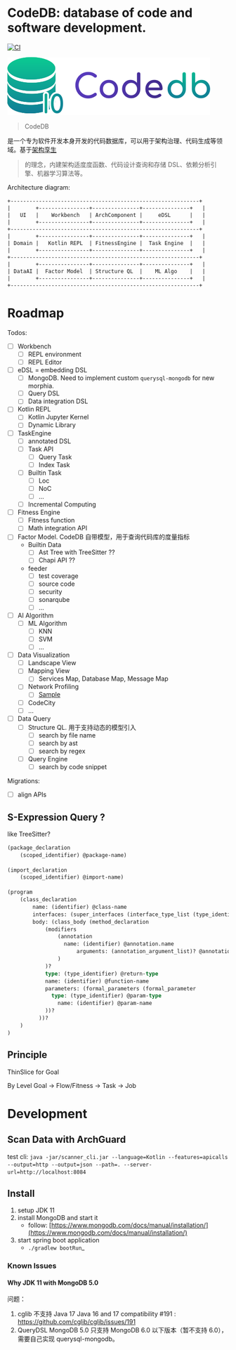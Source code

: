 # CodeDB: database of code and software development.

[![CI](https://github.com/archguard/codedb-poc/actions/workflows/ci.yaml/badge.svg)](https://github.com/archguard/codedb-poc/actions/workflows/ci.yaml)

![CodeDB Logo](asssets/codedb.svg)

> CodeDB
>
是一个专为软件开发本身开发的代码数据库，可以用于架构治理、代码生成等领域。基于[架构孪生](https://www.phodal.com/blog/architecture-twin/)
> 的理念，内建架构适度度函数、代码设计查询和存储 DSL、依赖分析引擎、机器学习算法等。

Architecture diagram:

```
+------------------------------------------------------------+
|        +----------------+---------------+---------------+   |
|   UI   |    Workbench   | ArchComponent |     eDSL      |   |
|        +----------------+---------------+---------------+   |
+------------------------------------------------------------+
|        +----------------+---------------+---------------+   |
| Domain |   Kotlin REPL  | FitnessEngine |  Task Engine  |   |
|        +----------------+---------------+---------------+   |
+------------------------------------------------------------+
|        +----------------+---------------+---------------+   |
| DataAI |  Factor Model  | Structure QL  |    ML Algo    |   |
|        +----------------+---------------+---------------+   |
+------------------------------------------------------------+
```

# Roadmap

Todos:

- [ ] Workbench
    - [ ] REPL environment
    - [ ] REPL Editor
- [ ] eDSL = embedding DSL
    - [ ] MongoDB. Need to implement custom `querysql-mongodb` for new morphia.
    - [ ] Query DSL
    - [ ] Data integration DSL
- [ ] Kotlin REPL
    - [ ] Kotlin Jupyter Kernel
    - [ ] Dynamic Library
- [ ] TaskEngine
    - [ ] annotated DSL
    - [ ] Task API
        - [ ] Query Task
        - [ ] Index Task
    - [ ] Builtin Task
        - [ ] Loc
        - [ ] NoC
        - [ ] ...
    - [ ] Incremental Computing
- [ ] Fitness Engine
    - [ ] Fitness function
    - [ ] Math integration API
- [ ] Factor Model. CodeDB 自带模型，用于查询代码库的度量指标
    - Builtin Data
        - [ ] Ast Tree with TreeSitter ??
        - [ ] Chapi API ??
    - feeder
        - [ ] test coverage
        - [ ] source code
        - [ ] security
        - [ ] sonarqube
        - [ ] ...
- [ ] AI Algorithm
    - [ ] ML Algorithm
        - [ ] KNN
        - [ ] SVM
        - [ ] ...
- [ ] Data Visualization
    - [ ] Landscape View
    - [ ] Mapping View
        - [ ] Services Map, Database Map, Message Map
    - [ ] Network Profiling
        - [ ] [Sample](https://user-images.githubusercontent.com/5441976/187399382-907788dc-9c03-4a66-a560-07d28fd2de07.png)
    - [ ] CodeCity
    - [ ] ...
- [ ] Data Query
    - [ ] Structure QL. 用于支持动态的模型引入
        - [ ] search by file name
        - [ ] search by ast
        - [ ] search by regex
    - [ ] Query Engine
        - [ ] search by code snippet

Migrations:

- [ ] align APIs

## S-Expression Query ?

like TreeSitter?

```ocaml
(package_declaration
	(scoped_identifier) @package-name)

(import_declaration
	(scoped_identifier) @import-name)

(program
    (class_declaration
	    name: (identifier) @class-name
        interfaces: (super_interfaces (interface_type_list (type_identifier)  @impl-name))?
        body: (class_body (method_declaration
            (modifiers
                (annotation
                  name: (identifier) @annotation.name
                      arguments: (annotation_argument_list)? @annotation.key_values
                )
            )?
            type: (type_identifier) @return-type
            name: (identifier) @function-name
            parameters: (formal_parameters (formal_parameter
              type: (type_identifier) @param-type
                name: (identifier) @param-name
            ))?
          ))?
    )
)
```

## Principle

ThinSlice for Goal

By Level Goal -> Flow/Fitness -> Task -> Job


# Development

## Scan Data with ArchGuard

test
cli: `java -jar/scanner_cli.jar --language=Kotlin --features=apicalls --output=http --output=json --path=. --server-url=http://localhost:8084`

## Install

1. setup JDK 11
2. install MongoDB and start it
    - follow: [https://www.mongodb.com/docs/manual/installation/](https://www.mongodb.com/docs/manual/installation/)
3. start spring boot application
    - `./gradlew bootRun`_

### Known Issues

#### Why JDK 11 with MongoDB 5.0

问题：

1. cglib 不支持 Java 17 Java 16 and 17 compatibility #191 : https://github.com/cglib/cglib/issues/191
2. QueryDSL MongoDB 5.0 只支持 MongoDB 6.0 以下版本（暂不支持 6.0），需要自己实现 querysql-mongodb。


